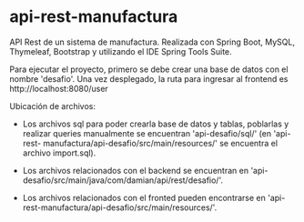 # api-rest-manufactura
API Rest de un sistema de manufactura. Realizada con Spring Boot, MySQL, Thymeleaf, Bootstrap y utilizando el IDE Spring Tools Suite.

Para ejecutar el proyecto, primero se debe crear una base de datos con el nombre 'desafio'. Una vez desplegado, la ruta para ingresar al frontend es http://localhost:8080/user

Ubicación de archivos:

  - Los archivos sql para poder crearla base de datos y tablas, poblarlas y realizar queries manualmente se encuentran 'api-desafio/sql/' (en 'api-rest-                   manufactura/api-desafio/src/main/resources/' se encuentra el archivo import.sql).
  
  - Los archivos relacionados con el backend se encuentran en 'api-desafio/src/main/java/com/damian/api/rest/desafio/'.
  
  - Los archivos relacionados con el fronted pueden encontrarse en 'api-rest-manufactura/api-desafio/src/main/resources/'.
